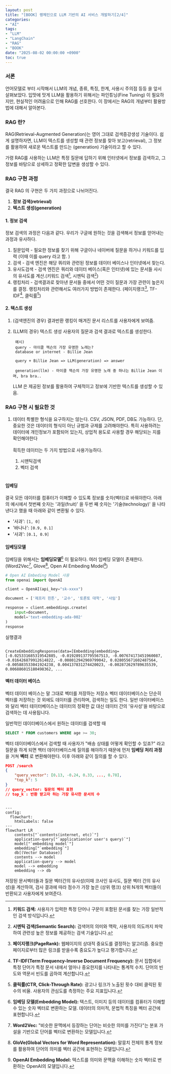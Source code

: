 ```yaml
---
layout: post
title: "[BOOK] 랭체인으로 LLM 기반의 AI 서비스 개발하기[2/4]"
categories:
- "AI"
tags:
- "LLM"
- "LangChain"
- "RAG"
- "BOOK"
date: "2025-08-02 00:00:00 +0900"
toc: true
---
```


### 서론
언어모델로 부터 시작해서 LLM의 개념, 종류, 특징, 한계, 사용시 주의점 등등 을 앞서 살펴보았다. 입맛에 맛게 LLM을 활용하기 위해서는 파인튜닝(Fine Tuning) 이 필요하지만, 현실적인 어려움으로 인해 RAG를 선호한다. 이 장에서는 RAG의 개념부터 활용방법에 대해서 알아본다.


### RAG 란?

RAG(Retrieval-Augmented Generation)는 영어 그대로 검색증강생성 기술이다.
쉽게 설명하자면, LLM이 텍스트를 생성할 때 관련 정보를 찾아 보고(retrieval), 그 정보를 활용하여 새로운 텍스트를 만드는 (generation) 기술이라고 할 수 있다.

가령 RAG를 사용하는 LLM은 특정 질문에 답하기 위해 인터넷에서 정보를 검색하고, 그 정보를 바탕으로 상세하고 정확한 답변을 생성할 수 있다.

### RAG 구현 과정

결국 RAG 의 구현은 두 가지 과정으로 나뉘어진다.
1. **정보 검색(retrieval)**
2. **텍스트 생성(generation)**

#### 1. 정보 검색

정보 검색의 과정은 다음과 같다. 우리가 구글에 원하는 것을 검색해서 정보를 얻어내는 과정과 유사하다.

1. 질문입력 - 필요한 정보를 찾기 위해 구글이나 네이버에 질문을 하거나 키워드를 입력 (이때 이를 query 라고 함. ) 
2. 검색 - 검색 엔진은 해당 쿼리와 관련된 정보를 데이터 베이스나 인터넷에서 찾는다.
3. 유사도검색 - 검색 엔진은 쿼리와 데이터 베이스(혹은 인터넷)에 있는 문서들 사시의 유사도를 계산.(키워드 검색[^4], 시멘틱 검색[^5])
4. 랭킹처리 - 검색결과로 찾아낸 문서들 중에서 어떤 것이 질문과 가장 관련이 높은지를 결정. 
랭킹처리와 관련해서도 여러가지 방법이 존재한다. (페이지랭크[^1], TF-IDF[^2], 클릭률[^3])



#### 2. 텍스트 생성

1. (검색엔진의 경우) 결과반환
    랭킹이 매겨진 문서 리스트를 사용자에게 보여줌.

2. (LLM의 경우) 텍스트 생성
    사용자의 질문과 검색 결과로 텍스트를 생성한다.

        예시) 
        query - 마이클 잭슨의 가장 유명한 노래는?
        database or internet - Billie Jean

        query + Billie Jean => LLM(generation) => answer

        generation(llm) - 마이클 잭슨의 가장 유명한 노래 중 하나는 Billie Jean 이며, bra bra..

    LLM 은 제공된 정보를 활용하여 구체적이고 정보에 기반한 텍스트를 생성할 수 있음. 


### RAG 구현 시 필요한 것

1. 데이터
    특별한 형식을 요구하지는 않는다. CSV, JSON, PDF, DB도 가능하다. 단, 중요한 것은 데이터의 형식이 아닌 규범과 규제를 고려해야한다. 특히 사용하려는 데이터에 개인정보가 포함되어 있는지, 상업적 용도로 사용할 경우 해당되는 지를 확인해야한다  
    <br>
    흭득한 데이터는 두 가지 방법으로 사용가능하다.
    1. 시맨틱검색
    2. 벡터 검색

    <br>

#### 임베딩
결국 모든 데이터를 컴퓨터가 이해할 수 있도록 정보를 숫자(벡터)로 바꿔야한다. 아래의 예시에서 첫번째 숫자는 '과일(fruit)' 을 두번 째 숫자는 '기술(technology)' 을 나타낸다고 했을 때 아래와 같이 변환될 수 있다.
*  '사과': `[1, 0]`
*  '바나나': `[0.9, 0.1]`
*  '사과': `[0.1, 0.9]`

#### 임베딩모델
임베딩을 위해서는 **임베딩모델**[^6] 이 필요하다.
여러 임베딩 모델이 존재한다.(Word2Vec[^7], Glove[^8], Open AI Embeding Model[^9])

```py
# Open AI Embeding Model 사용
from openai import OpenAI

client = OpenAI(api_key="sk-xxxx")

document = ['제프리 힌튼', '교수', '토론토 대학', '사임']

response = client.embeddings.create(
    input=document,
    model='text-embedding-ada-002'
)
response

```
실행결과
```

CreateEmbeddingResponse(data=[Embedding(embedding=[-0.025331685319542885, -0.019289137795567513, -0.007674173451960087, -0.016426879912614822, -0.008012942969799042, 0.028055671602487564, -0.005883533041924238, 0.004137831274420023, -0.002872629789635539, 0.006886015180498362, ...
```

#### 벡터 데이터 베이스
벡터 데이터 베이스는 말 그대로 벡터를 저장하는 저장소
벡터 데이터베이스는 단순히 벡터를 저장하는 것 외에도 데이터를 관리하며, 검색하는 일도 한다.
일반 데이터베이스와 달리 벡터 테이터베이스는 데이터의 정확한 값 대신 데이터 간의 '유사성'을 바탕으로 검색하는 데 사용됩니다.

일반적인 데이터베이스에서 원하는 데이터를 검색할 때
```sql 
SELECT * FROM customers WHERE age >= 30;
```


벡터 데이터베이스에서 검색할 때
사용자가 "배송 상태를 어떻게 확인할 수 있죠?" 라고 질문을 하게 되면 백터 데이터베이스에 질의를 해야하기 때문에
먼저 **임베딩 처리 과정** 을 거쳐 **벡터** 로 변환해야한다. 이후 아래와 같이 질의를 할 수 있다.
```json
POST /search
{
    "query_vector": [0.13, -0.24, 0.33, ..., 0.78],
    "top_k": 5
}
// query_vector: 질문의 벡터 표현
// top_k : 반환 받고자 하는 가장 유사한 문서의 수
```

```mermaid

---
config:
  flowchart:
    htmlLabels: false
---
flowchart LR
    contents["`contents(internet, etc)`"]
    application-query["`application(or user's query)`"]
    model["`embedding model`"]
    embedding["`embedding`"]
    db[(Vector Database)]
    contents --> model
    application-query --> model
    model --> embedding
    embedding --> db

```
저장된 문서벡터들과 질문 벡터간의 유사성(이때 코사인 유사도, 질문 벡터 간의 유사성)을 계산하여, 검사 결과에 따라 점수가 가장 높은 (상위 랭크) 상위 N개의 벡터들이 반환되고 사용자에게 보여준다.


[^1]: **페이지랭크(PageRank):** 웹페이지의 상대적 중요도를 결정하는 알고리즘. 중요한 페이지로부터 많은 링크를 받을수록 중요도가 높다고 평가합니다.
[^2]: **TF-IDF(Term Frequency-Inverse Document Frequency):** 문서 집합에서 특정 단어가 특정 문서 내에서 얼마나 중요한지를 나타내는 통계적 수치. 단어의 빈도와 역문서 빈도를 곱하여 계산합니다.
[^3]: **클릭률(CTR, Click-Through Rate):** 광고나 링크가 노출된 횟수 대비 클릭된 횟수의 비율. 사용자의 관심도를 측정하는 주요 지표입니다.
[^4]: **키워드 검색:** 사용자가 입력한 특정 단어나 구문이 포함된 문서를 찾는 가장 일반적인 검색 방식입니다.
[^5]: **시멘틱 검색(Semantic Search):** 검색어의 의미와 맥락, 사용자의 의도까지 파악하여 관련성 높은 정보를 제공하는 검색 기술입니다.
[^6]: **임베딩 모델(Embedding Model):** 텍스트, 이미지 등의 데이터를 컴퓨터가 이해할 수 있는 숫자 벡터로 변환하는 모델. 데이터의 의미적, 문법적 특징을 벡터 공간에 표현합니다.
[^7]: **Word2Vec:** "비슷한 문맥에서 등장하는 단어는 비슷한 의미를 가진다"는 분포 가설을 기반으로 단어를 벡터로 변환하는 모델입니다.
[^8]: **GloVe(Global Vectors for Word Representation):** 말뭉치 전체의 통계 정보를 활용하여 단어의 의미를 벡터 공간에 표현하는 모델입니다.
[^9]: **OpenAI Embedding Model:** 텍스트를 의미와 문맥을 이해하는 숫자 벡터로 변환하는 OpenAI의 모델입니다.